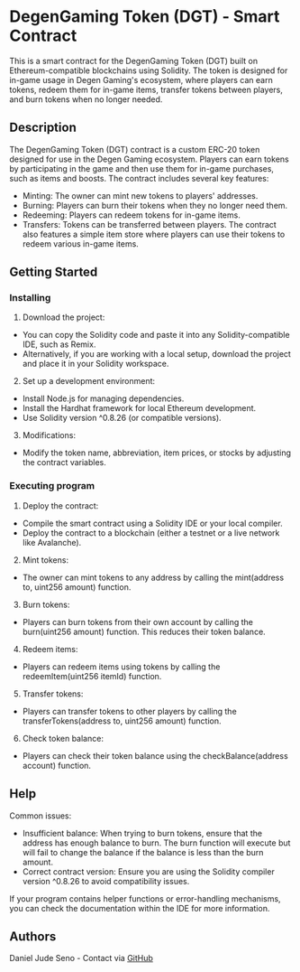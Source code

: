 # DegenGaming Token (DGT) - Smart Contract

This is a smart contract for the DegenGaming Token (DGT) built on Ethereum-compatible blockchains using Solidity. The token is designed for in-game usage in Degen Gaming's ecosystem, where players can earn tokens, redeem them for in-game items, transfer tokens between players, and burn tokens when no longer needed.

## Description

The DegenGaming Token (DGT) contract is a custom ERC-20 token designed for use in the Degen Gaming ecosystem. Players can earn tokens by participating in the game and then use them for in-game purchases, such as items and boosts. The contract includes several key features:
* Minting: The owner can mint new tokens to players' addresses.
* Burning: Players can burn their tokens when they no longer need them.
* Redeeming: Players can redeem tokens for in-game items.
* Transfers: Tokens can be transferred between players.
The contract also features a simple item store where players can use their tokens to redeem various in-game items.

## Getting Started

### Installing

1. Download the project:
* You can copy the Solidity code and paste it into any Solidity-compatible IDE, such as Remix.
* Alternatively, if you are working with a local setup, download the project and place it in your Solidity workspace.

2. Set up a development environment:
* Install Node.js for managing dependencies.
* Install the Hardhat framework for local Ethereum development.
* Use Solidity version ^0.8.26 (or compatible versions).
  
3. Modifications:
* Modify the token name, abbreviation, item prices, or stocks by adjusting the contract variables.

### Executing program

1. Deploy the contract:
* Compile the smart contract using a Solidity IDE or your local compiler.
* Deploy the contract to a blockchain (either a testnet or a live network like Avalanche).

2. Mint tokens:
* The owner can mint tokens to any address by calling the mint(address to, uint256 amount) function.

3. Burn tokens:
* Players can burn tokens from their own account by calling the burn(uint256 amount) function. This reduces their token balance.

4. Redeem items:
* Players can redeem items using tokens by calling the redeemItem(uint256 itemId) function.

5. Transfer tokens:
* Players can transfer tokens to other players by calling the transferTokens(address to, uint256 amount) function.

6. Check token balance:
* Players can check their token balance using the checkBalance(address account) function.

## Help

Common issues:
* Insufficient balance: When trying to burn tokens, ensure that the address has enough balance to burn. 
The burn function will execute but will fail to change the balance if the balance is less than the burn amount.
* Correct contract version: Ensure you are using the Solidity compiler version ^0.8.26 to avoid compatibility issues.
  
If your program contains helper functions or error-handling mechanisms, you can check the documentation within the IDE for more information.

## Authors

Daniel Jude Seno - Contact via [GitHub](https://github.com/djrseno)
